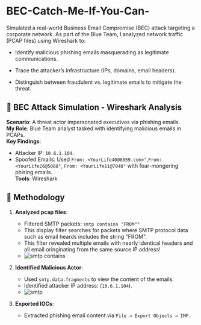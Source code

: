 # BEC-Catch-Me-If-You-Can-

Simulated a real-world Business Email Compromise (BEC) attack targeting a corporate network. As part of the Blue Team, I analyzed network traffic (PCAP files) using Wireshark to:

- Identify malicious phishing emails masquerading as legitimate communications.

- Trace the attacker’s infrastructure (IPs, domains, email headers).

- Distinguish between fraudulent vs. legitimate emails to mitigate the threat.

## 🔐 BEC Attack Simulation - Wireshark Analysis  
**Scenario**: A threat actor impersonated executives via phishing emails.  
**My Role**: Blue Team analyst tasked with identifying malicious emails in PCAPs.  
**Key Findings**:  
- Attacker IP: `10.6.1.104`.  
- Spoofed Emails: Used `From: <YourLife40@0859.com>"`,`From: <YourLife26@5088"`, `From: <YourLife11@7040"` with fear-mongering phising emails.  
**Tools**: Wireshark

## 📝 Methodology
1. **Analyzed pcap files**:
   - Filtered SMTP packets: `smtp contains "FROM""`
   - This display filter searches for packets where SMTP protocol data such as email heards includes the string "FROM".
   - This filter revealed multiple emails with nearly identical headers and all email oringinating from the same source IP address!
   - ![smtp contains](https://github.com/user-attachments/assets/e9782614-da48-4a4a-88cc-2bc36047dd05)

2. **Identified Malicious Actor**:
   - Used `smtp.data.fragments` to view the content of the emails.
   - Identified attacker IP address: (`10.6.1.104`).
   - ![smtp](https://github.com/user-attachments/assets/74360889-79fa-48d8-ad40-7aace5ddd1cd)
3. **Exported IOCs**:
   - Extracted phishing email content via `File → Export Objects → IMF`.


